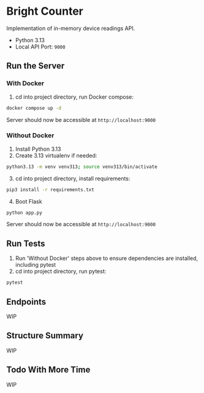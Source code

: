 # Bright Counter

Implementation of in-memory device readings API.

* Python 3.13
* Local API Port: `9000`


## Run the Server

### With Docker

1. cd into project directory, run Docker compose:
```bash
docker compose up -d
```

Server should now be accessible at `http://localhost:9000`


### Without Docker

1. Install Python 3.13
2. Create 3.13 virtualenv if needed:

```bash
python3.13 -m venv venv313; source venv313/bin/activate
```

3. cd into project directory, install requirements:

```bash
pip3 install -r requirements.txt
```

4. Boot Flask

```bash
python app.py
```

Server should now be accessible at `http://localhost:9000`


## Run Tests

1. Run 'Without Docker' steps above to ensure dependencies are installed, including pytest
2. cd into project directory, run pytest:

```bash
pytest
```


## Endpoints

WIP


## Structure Summary

WIP


## Todo With More Time

WIP
